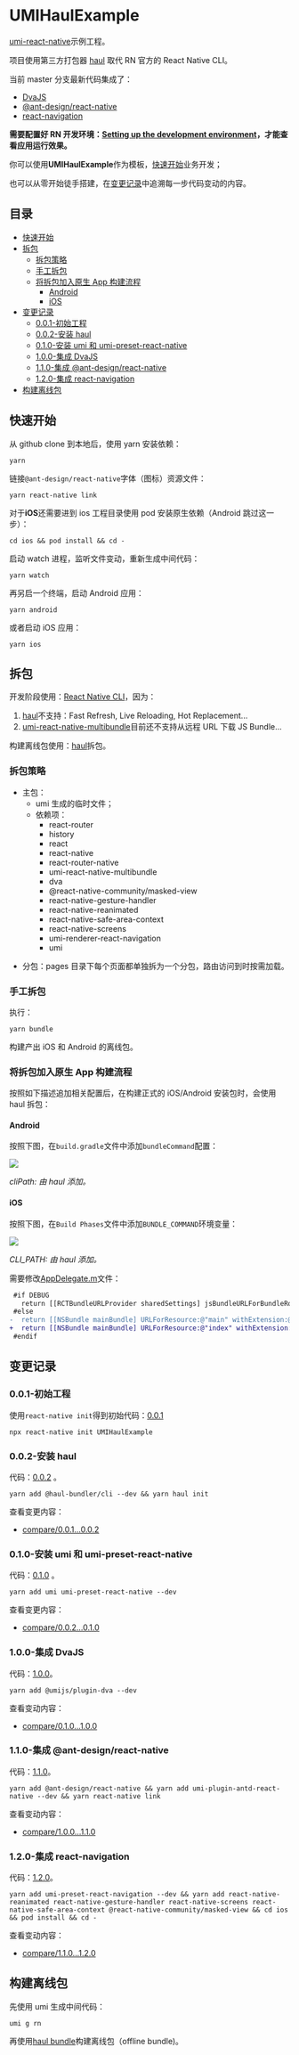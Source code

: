 # UMIHaulExample

[umi-react-native](https://github.com/xuyuanxiang/umi-react-native#readme)示例工程。

项目使用第三方打包器 [haul](https://github.com/callstack/haul) 取代 RN 官方的 React Native CLI。

当前 master 分支最新代码集成了：

- [DvaJS](https://dvajs.com/)
- [@ant-design/react-native](https://rn.mobile.ant.design/index-cn)
- [react-navigation](https://reactnavigation.org/)

**需要配置好 RN 开发环境：[Setting up the development environment](https://reactnative.dev/docs/environment-setup)，才能查看应用运行效果。**

你可以使用**UMIHaulExample**作为模板，[快速开始](#%E5%BF%AB%E9%80%9F%E5%BC%80%E5%A7%8B)业务开发；

也可以从零开始徒手搭建，在[变更记录](#%E5%8F%98%E6%9B%B4%E8%AE%B0%E5%BD%95)中追溯每一步代码变动的内容。

## 目录

- [快速开始](#%E5%BF%AB%E9%80%9F%E5%BC%80%E5%A7%8B)
- [拆包](#%E6%8B%86%E5%8C%85)
  - [拆包策略](#%E6%8B%86%E5%8C%85%E7%AD%96%E7%95%A5)
  - [手工拆包](#%E6%89%8B%E5%B7%A5%E6%8B%86%E5%8C%85)
  - [将拆包加入原生 App 构建流程](#%E5%B0%86%E6%8B%86%E5%8C%85%E5%8A%A0%E5%85%A5%E5%8E%9F%E7%94%9F-app-%E6%9E%84%E5%BB%BA%E6%B5%81%E7%A8%8B)
    - [Android](#android)
    - [iOS](#ios)
- [变更记录](#%E5%8F%98%E6%9B%B4%E8%AE%B0%E5%BD%95)
  - [0.0.1-初始工程](#001-%E5%88%9D%E5%A7%8B%E5%B7%A5%E7%A8%8B)
  - [0.0.2-安装 haul](#002-%E5%AE%89%E8%A3%85-haul)
  - [0.1.0-安装 umi 和 umi-preset-react-native](#010-%E5%AE%89%E8%A3%85-umi-%E5%92%8C-umi-preset-react-native)
  - [1.0.0-集成 DvaJS](#100-%E9%9B%86%E6%88%90-dvajs)
  - [1.1.0-集成 @ant-design/react-native](#110-%E9%9B%86%E6%88%90-ant-designreact-native)
  - [1.2.0-集成 react-navigation](#120-%E9%9B%86%E6%88%90-react-navigation)
- [构建离线包](#%E6%9E%84%E5%BB%BA%E7%A6%BB%E7%BA%BF%E5%8C%85)

## 快速开始

从 github clone 到本地后，使用 yarn 安装依赖：

```npm
yarn
```

链接`@ant-design/react-native`字体（图标）资源文件：

```npm
yarn react-native link
```

对于**iOS**还需要进到 ios 工程目录使用 pod 安装原生依赖（Android 跳过这一步）：

```shell
cd ios && pod install && cd -
```

启动 watch 进程，监听文件变动，重新生成中间代码：

```npm
yarn watch
```

再另启一个终端，启动 Android 应用：

```npm
yarn android
```

或者启动 iOS 应用：

```npm
yarn ios
```

## 拆包

开发阶段使用：[React Native CLI](https://github.com/react-native-community/cli/blob/master/docs/commands.md#commands)，因为：

1. [haul](https://github.com/callstack/haul)不支持：Fast Refresh, Live Reloading, Hot Replacement...
2. [umi-react-native-multibundle](https://github.com/xuyuanxiang/umi-react-native/tree/master/packages/umi-react-native-multibundle)目前还不支持从远程 URL 下载 JS Bundle...

构建离线包使用：[haul](https://github.com/callstack/haul)拆包。

### 拆包策略

- 主包：
  - umi 生成的临时文件；
  - 依赖项：
    - react-router
    - history
    - react
    - react-native
    - react-router-native
    - umi-react-native-multibundle
    - dva
    - @react-native-community/masked-view
    - react-native-gesture-handler
    - react-native-reanimated
    - react-native-safe-area-context
    - react-native-screens
    - umi-renderer-react-navigation
    - umi

* 分包：pages 目录下每个页面都单独拆为一个分包，路由访问到时按需加载。

### 手工拆包

执行：

```npm
yarn bundle
```

构建产出 iOS 和 Android 的离线包。

### 将拆包加入原生 App 构建流程

按照如下描述追加相关配置后，在构建正式的 iOS/Android 安装包时，会使用 haul 拆包：

#### Android

按照下图，在`build.gradle`文件中添加`bundleCommand`配置：

![](https://cdn.xuyuanxiang.me/android_build_config_0f53bcb0.png)

_cliPath: 由 haul 添加。_

#### iOS

按照下图，在`Build Phases`文件中添加`BUNDLE_COMMAND`环境变量：

![](https://cdn.xuyuanxiang.me/ios_build_config_7e22a742.png)

_CLI_PATH: 由 haul 添加。_

需要修改[AppDelegate.m](ios/UMIHaulExample/AppDelegate.m)文件：

```diff
 #if DEBUG
   return [[RCTBundleURLProvider sharedSettings] jsBundleURLForBundleRoot:@"index" fallbackResource:nil];
 #else
-  return [[NSBundle mainBundle] URLForResource:@"main" withExtension:@"jsbundle"];
+  return [[NSBundle mainBundle] URLForResource:@"index" withExtension:@"ios.bundle"];
 #endif
```

## 变更记录

### 0.0.1-初始工程

使用`react-native init`得到初始代码：[0.0.1](https://github.com/xuyuanxiang/UMIHaulExample/tree/0.0.1)

```npm
npx react-native init UMIHaulExample
```

### 0.0.2-安装 haul

代码：[0.0.2](https://github.com/xuyuanxiang/UMIHaulExample/tree/0.0.2) 。

```npm
yarn add @haul-bundler/cli --dev && yarn haul init
```

查看变更内容：

- [compare/0.0.1...0.0.2](https://github.com/xuyuanxiang/UMIHaulExample/compare/0.0.1...0.0.2)

### 0.1.0-安装 umi 和 umi-preset-react-native

代码：[0.1.0](https://github.com/xuyuanxiang/UMIHaulExample/tree/0.1.0) 。

```npm
yarn add umi umi-preset-react-native --dev
```

查看变更内容：

- [compare/0.0.2...0.1.0](https://github.com/xuyuanxiang/UMIHaulExample/compare/0.0.2...0.1.0)

### 1.0.0-集成 DvaJS

代码：[1.0.0](https://github.com/xuyuanxiang/UMIHaulExample/tree/1.0.0)。

```npm
yarn add @umijs/plugin-dva --dev
```

查看变动内容：

- [compare/0.1.0...1.0.0](https://github.com/xuyuanxiang/UMIHaulExample/compare/0.1.0...1.0.0)

### 1.1.0-集成 @ant-design/react-native

代码：[1.1.0](https://github.com/xuyuanxiang/UMIHaulExample/tree/1.1.0)。

```npm
yarn add @ant-design/react-native && yarn add umi-plugin-antd-react-native --dev && yarn react-native link
```

查看变动内容：

- [compare/1.0.0...1.1.0](https://github.com/xuyuanxiang/UMIHaulExample/compare/1.0.0...1.1.0)

### 1.2.0-集成 react-navigation

代码：[1.2.0](https://github.com/xuyuanxiang/UMIHaulExample/tree/1.2.0)。

```npm
yarn add umi-preset-react-navigation --dev && yarn add react-native-reanimated react-native-gesture-handler react-native-screens react-native-safe-area-context @react-native-community/masked-view && cd ios && pod install && cd -
```

查看变动内容：

- [compare/1.1.0...1.2.0](https://github.com/xuyuanxiang/UMIHaulExample/compare/1.0.0...1.2.0)

## 构建离线包

先使用 umi 生成中间代码：

```npm
umi g rn
```

再使用[haul bundle](https://github.com/callstack/haul/blob/master/docs/CLI%20Commands.md#haul-bundle)构建离线包（offline bundle)。
